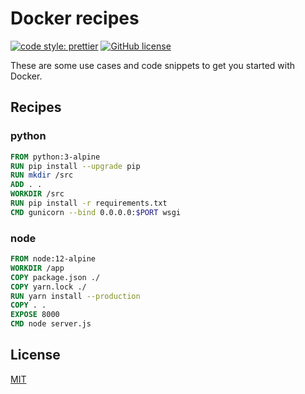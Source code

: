 # Docker recipes

[![code style: prettier](https://img.shields.io/badge/code_style-prettier-ff69b4.svg)](https://github.com/prettier/prettier)
[![GitHub license](https://img.shields.io/badge/license-MIT-blue.svg)](https://github.com/malcodeman/docker-recipes/blob/master/LICENSE)

These are some use cases and code snippets to get you started with Docker.

## Recipes

### python

```dockerfile
FROM python:3-alpine
RUN pip install --upgrade pip
RUN mkdir /src
ADD . .
WORKDIR /src
RUN pip install -r requirements.txt
CMD gunicorn --bind 0.0.0.0:$PORT wsgi
```

### node

```dockerfile
FROM node:12-alpine
WORKDIR /app
COPY package.json ./
COPY yarn.lock ./
RUN yarn install --production
COPY . .
EXPOSE 8000
CMD node server.js
```

## License

[MIT](./LICENSE)
